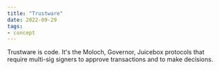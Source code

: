 ```yaml
---
title: "Trustware"
date: 2022-09-29
tags:
- concept
---
```


Trustware is code. It's the Moloch, Governor, Juicebox protocols that require multi-sig signers to approve transactions and to make decisions. 




